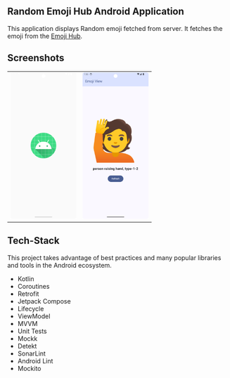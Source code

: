 ## Random Emoji Hub Android Application

This application displays Random emoji fetched from server. It fetches the emoji from the [Emoji Hub](https://github.com/cheatsnake/emojihub).

## Screenshots
 
<table>
  <tr>
    <td><img src="screenshots/splash.png" width=150></td>
    <td><img src="screenshots/emoji_view.png" width=150></td>
  </tr>
 </table>

## Tech-Stack


This project takes advantage of best practices and many popular libraries and tools in the Android ecosystem.

* Kotlin
* Coroutines
* Retrofit
* Jetpack Compose
* Lifecycle
* ViewModel
* MVVM
* Unit Tests
* Mockk
* Detekt
* SonarLint
* Android Lint
* Mockito
